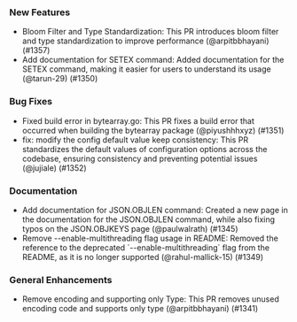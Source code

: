 ---
---

### New Features

- Bloom Filter and Type Standardization: This PR introduces bloom filter and type standardization to improve performance (@arpitbbhayani) (\#1357)
- Add documentation for SETEX command: Added documentation for the SETEX command, making it easier for users to understand its usage (@tarun-29) (\#1350)

### Bug Fixes

- Fixed build error in bytearray.go: This PR fixes a build error that occurred when building the bytearray package (@piyushhhxyz) (\#1351)
- fix: modify the config default value keep consistency: This PR standardizes the default values of configuration options across the codebase, ensuring consistency and preventing potential issues (@jujiale) (\#1352)

### Documentation

- Add documentation for JSON.OBJLEN command: Created a new page in the documentation for the JSON.OBJLEN command, while also fixing typos on the JSON.OBJKEYS page (@paulwalrath) (\#1345)
- Remove \--enable-multithreading flag usage in README: Removed the reference to the deprecated \`--enable-multithreading\` flag from the README, as it is no longer supported (@rahul-mallick-15) (\#1349)

### General Enhancements

- Remove encoding and supporting only Type: This PR removes unused encoding code and supports only type (@arpitbbhayani) (\#1341)
